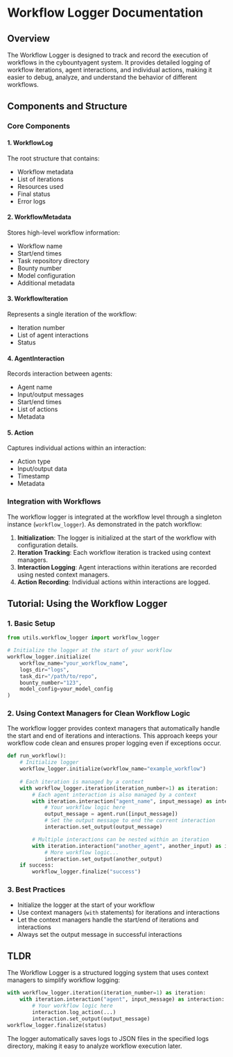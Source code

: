# Workflow Logger Documentation

## Overview
The Workflow Logger is designed to track and record the execution of workflows in the cybountyagent system. It provides detailed logging of workflow iterations, agent interactions, and individual actions, making it easier to debug, analyze, and understand the behavior of different workflows.

## Components and Structure

### Core Components

#### 1. WorkflowLog
The root structure that contains:
- Workflow metadata
- List of iterations
- Resources used
- Final status
- Error logs

#### 2. WorkflowMetadata
Stores high-level workflow information:
- Workflow name
- Start/end times
- Task repository directory
- Bounty number
- Model configuration
- Additional metadata

#### 3. WorkflowIteration
Represents a single iteration of the workflow:
- Iteration number
- List of agent interactions
- Status

#### 4. AgentInteraction
Records interaction between agents:
- Agent name
- Input/output messages
- Start/end times
- List of actions
- Metadata

#### 5. Action
Captures individual actions within an interaction:
- Action type
- Input/output data
- Timestamp
- Metadata

### Integration with Workflows

The workflow logger is integrated at the workflow level through a singleton instance (`workflow_logger`). As demonstrated in the patch workflow:

1. **Initialization**: The logger is initialized at the start of the workflow with configuration details.
2. **Iteration Tracking**: Each workflow iteration is tracked using context managers.
3. **Interaction Logging**: Agent interactions within iterations are recorded using nested context managers.
4. **Action Recording**: Individual actions within interactions are logged.

## Tutorial: Using the Workflow Logger

### 1. Basic Setup

```python
from utils.workflow_logger import workflow_logger

# Initialize the logger at the start of your workflow
workflow_logger.initialize(
    workflow_name="your_workflow_name",
    logs_dir="logs",
    task_dir="/path/to/repo",
    bounty_number="123",
    model_config=your_model_config
)
```

### 2. Using Context Managers for Clean Workflow Logic

The workflow logger provides context managers that automatically handle the start and end of iterations and interactions. This approach keeps your workflow code clean and ensures proper logging even if exceptions occur.

```python
def run_workflow():
    # Initialize logger
    workflow_logger.initialize(workflow_name="example_workflow")
    
    # Each iteration is managed by a context
    with workflow_logger.iteration(iteration_number=1) as iteration:
        # Each agent interaction is also managed by a context
        with iteration.interaction("agent_name", input_message) as interaction:
            # Your workflow logic here
            output_message = agent.run([input_message])
            # Set the output message to end the current interaction
            interaction.set_output(output_message)

        # Multiple interactions can be nested within an iteration
        with iteration.interaction("another_agent", another_input) as interaction:
            # More workflow logic...
            interaction.set_output(another_output)
    if success:
        workflow_logger.finalize("success")
```

### 3. Best Practices

- Initialize the logger at the start of your workflow
- Use context managers (`with` statements) for iterations and interactions
- Let the context managers handle the start/end of iterations and interactions
- Always set the output message in successful interactions

## TLDR

The Workflow Logger is a structured logging system that uses context managers to simplify workflow logging:

```python
with workflow_logger.iteration(iteration_number=1) as iteration:
    with iteration.interaction("agent", input_message) as interaction:
        # Your workflow logic here
        interaction.log_action(...)
        interaction.set_output(output_message)
workflow_logger.finalize(status)
```

The logger automatically saves logs to JSON files in the specified logs directory, making it easy to analyze workflow execution later.

